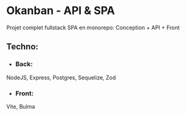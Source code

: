 # Okanban - API & SPA

Projet complet fullstack SPA en monorepo: Conception + API + Front
## Techno:
- ### Back:
NodeJS, Express, Postgres, Sequelize, Zod
  
- ### Front:
Vite, Bulma
